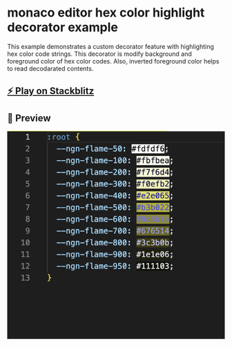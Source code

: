 # monaco editor hex color highlight decorator example

This example demonstrates a custom decorator feature with highlighting hex color code strings. This decorator is modify background and foreground color of hex color codes. Also, inverted foreground color helps to read decodarated contents.

## [⚡️ Play on Stackblitz](https://stackblitz.com/~/github.com/monaco-editor-trials/hex-color-highlight-decorator)

## 🌟 Preview

![Preview](./preview.png)